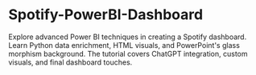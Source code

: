 # Spotify-PowerBI-Dashboard
 Explore advanced Power BI techniques in creating a Spotify dashboard. Learn Python data enrichment, HTML visuals, and PowerPoint's glass morphism background. The tutorial covers ChatGPT integration, custom visuals, and final dashboard touches.
